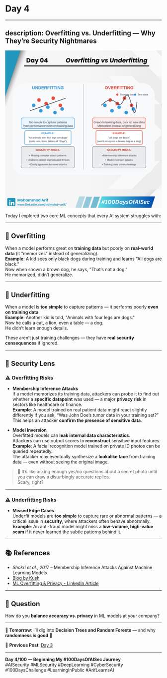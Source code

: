 # Day 4
---
description: Overfitting vs. Underfitting — Why They’re Security Nightmares
---

![Day 04 Poster](images/day04-poster.png)

Today I explored two core ML concepts that every AI system struggles with:

---

## 🔹 Overfitting  
When a model performs great on **training data** but poorly on **real-world data** (it “memorizes” instead of generalizing).  
**Example**: A kid sees only black dogs during training and learns "All dogs are black."  
Now when shown a brown dog, he says, "That’s not a dog."  
He memorized, didn’t generalize.

---

## 🔹 Underfitting  
When a model is **too simple** to capture patterns — it performs poorly **even on training data**.  
**Example**: Another kid is told, "Animals with four legs are dogs."  
Now he calls a cat, a lion, even a table — a dog.  
He didn’t learn enough details.

These aren’t just training challenges — they have **real security consequences** if ignored.

---

## 🔐 Security Lens

### ⚠️ Overfitting Risks

- **Membership Inference Attacks**  
  If a model memorizes its training data, attackers can probe it to find out whether a **specific datapoint** was used — a major **privacy risk** in sectors like healthcare or finance.  
  **Example**: A model trained on real patient data might react slightly differently if you ask, “Was John Doe’s tumor data in your training set?”  
  This helps an attacker **confirm the presence of sensitive data**.

- **Model Inversion**  
  Overfitted models can **leak internal data characteristics**.  
  Attackers can use output scores to **reconstruct** sensitive input features.  
  **Example**: A facial recognition model trained on private ID photos can be queried repeatedly.  
  The attacker may eventually synthesize a **lookalike face** from training data — even without seeing the original image.

> 🧠 It’s like asking enough yes/no questions about a secret photo until you can draw a disturbingly accurate replica.  
> Scary, right?

---

### ⚠️ Underfitting Risks

- **Missed Edge Cases**  
  Underfit models are **too simple** to capture rare or abnormal patterns — a critical issue in **security**, where attackers often behave abnormally.  
  **Example**: An anti-fraud model might miss a **low-volume, high-value scam** if it never learned the subtle patterns behind it.

---

## 📚 References

- *Shokri et al., 2017* – Membership Inference Attacks Against Machine Learning Models  
- [Blog by Kush](https://lnkd.in/d3fjc4pE)  
- [ML Overfitting & Privacy - LinkedIn Article](https://lnkd.in/dyRdANmU)

---

## 💬 Question
How do you **balance accuracy vs. privacy** in ML models at your company?

---

📅 **Tomorrow**: I’ll dig into **Decision Trees and Random Forests** — and why **randomness is good** 🎲

🔗 **Previous Post**: [Day 3](https://lnkd.in/dF6N_Da9)

---

**Day 4/100 — Beginning My #100DaysOfAISec Journey**  
#AISecurity #MLSecurity #DeepLearning #CyberSecurity #100DaysChallenge #LearningInPublic #ArifLearnsAI